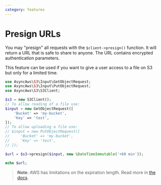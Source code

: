 ```yaml
---
category: features
---
```


# Presign URLs

You may "presign" all requests with the `$client->presign()` function. It will return
a URL that is safe to share to anyone. The URL contains encrypted authentication
parameters.

This feature can be used if you want to give a user access to a file on S3 but only
for a limited time.

```php
use AsyncAws\S3\Input\GetObjectRequest;
use AsyncAws\S3\Input\PutObjectRequest;
use AsyncAws\S3\S3Client;

$s3 = new S3Client();
// To allow reading of a file use:
$input = new GetObjectRequest([
    'Bucket' => 'my-bucket',
    'Key' => 'test',
]);
// To allow uploading a file use:
// $input = new PutObjectRequest([
//     'Bucket' => 'my-bucket',
//     'Key' => 'test',
// ]);

$url = $s3->presign($input, new \DateTimeImmutable('+60 min'));

echo $url;
```

> **Note**: AWS has limitations on the expiration length. Read more in [the docs](https://aws.amazon.com/premiumsupport/knowledge-center/presigned-url-s3-bucket-expiration/).
